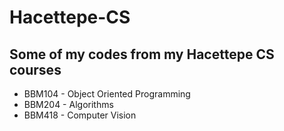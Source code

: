 # Hacettepe-CS
## Some of my codes from my Hacettepe CS courses

- BBM104 - Object Oriented Programming
- BBM204 - Algorithms
- BBM418 - Computer Vision
